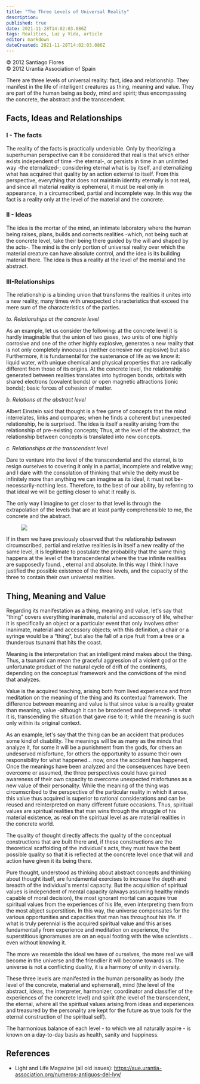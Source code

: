 ```yaml
---
title: "The Three Levels of Universal Reality"
description: 
published: true
date: 2021-11-28T14:02:03.086Z
tags: Realities, Luz y Vida, article
editor: markdown
dateCreated: 2021-11-28T14:02:03.086Z
---
```


<p class="v-card v-sheet theme--light gray lighten-3 px-2">© 2012 Santiago Flores<br>© 2012 Urantia Association of Spain</p>


There are three levels of universal reality: fact, idea and relationship. They manifest in the life of intelligent creatures as thing, meaning and value. They are part of the human being as body, mind and spirit; thus encompassing the concrete, the abstract and the transcendent.

## Facts, Ideas and Relationships

### I - The facts

The reality of the facts is practically undeniable. Only by theorizing a superhuman perspective can it be considered that real is that which either exists independent of time -the eternal-, or persists in time in an unlimited way -the eternalized-; considering eternal what is by itself, and eternalizing what has acquired that quality by an action external to itself. From this perspective, everything that does not maintain identity eternally is not real, and since all material reality is ephemeral, it must be real only in appearance, in a circumscribed, partial and incomplete way. In this way the fact is a reality only at the level of the material and the concrete.

### II - Ideas

The idea is the mortar of the mind, an intimate laboratory where the human being raises, plans, builds and corrects realities -which, not being such at the concrete level, take their being there guided by the will and shaped by the acts-. The mind is the only portion of universal reality over which the material creature can have absolute control, and the idea is its building material there. The idea is thus a reality at the level of the mental and the abstract.

### III-Relationships

The relationship is a binding union that transforms the realities it unites into a new reality, many times with unexpected characteristics that exceed the mere sum of the characteristics of the parties.

_to. Relationships at the concrete level_

As an example, let us consider the following: at the concrete level it is hardly imaginable that the union of two gases, two units of one highly corrosive and one of the other highly explosive, generates a new reality that is not only completely innocuous (neither corrosive nor explosive) but also Furthermore, it is fundamental for the sustenance of life as we know it: liquid water, with unique chemical and physical properties that are radically different from those of its origins. At the concrete level, the relationship generated between realities translates into hydrogen bonds, orbitals with shared electrons (covalent bonds) or open magnetic attractions (ionic bonds); basic forces of cohesion of matter.

_b. Relations at the abstract level_

Albert Einstein said that thought is a free game of concepts that the mind interrelates, links and compares; when he finds a coherent but unexpected relationship, he is surprised. The idea is itself a reality arising from the relationship of pre-existing concepts; Thus, at the level of the abstract, the relationship between concepts is translated into new concepts.

_c. Relationships at the transcendent level_

Dare to venture into the level of the transcendental and the eternal, is to resign ourselves to covering it only in a partial, incomplete and relative way; and I dare with the consolation of thinking that while the deity must be infinitely more than anything we can imagine as its ideal, it must not be-necessarily-nothing less. Therefore, to the best of our ability, by referring to that ideal we will be getting closer to what it really is.

The only way I imagine to get closer to that level is through the extrapolation of the levels that are at least partly comprehensible to me, the concrete and the abstract.

<figure id="Figure_1" class="image urantiapedia">
<img src="/image/article/Luz_y_Vida/LyV28/03.jpg">
</figure>


If in them we have previously observed that the relationship between circumscribed, partial and relative realities is in itself a new reality of the same level, it is legitimate to postulate the probability that the same thing happens at the level of the transcendental where the true infinite realities are supposedly found. , eternal and absolute. In this way I think I have justified the possible existence of the three levels, and the capacity of the three to contain their own universal realities.

## Thing, Meaning and Value

Regarding its manifestation as a thing, meaning and value, let's say that “thing” covers everything inanimate, material and accessory of life, whether it is specifically an object or a particular event that only involves other inanimate, material and accessory objects; with this definition, a chair or a syringe would be a “thing”, but also the fall of a ripe fruit from a tree or a thunderous tsunami that hits the coast.

Meaning is the interpretation that an intelligent mind makes about the thing. Thus, a tsunami can mean the graceful aggression of a violent god or the unfortunate product of the natural cycle of drift of the continents, depending on the conceptual framework and the convictions of the mind that analyzes.

Value is the acquired teaching, arising both from lived experience and from meditation on the meaning of the thing and its contextual framework. The difference between meaning and value is that since value is a reality greater than meaning, value -although it can be broadened and deepened- is what it is, transcending the situation that gave rise to it; while the meaning is such only within its original context.

As an example, let's say that the thing can be an accident that produces some kind of disability. The meanings will be as many as the minds that analyze it, for some it will be a punishment from the gods, for others an undeserved misfortune, for others the opportunity to assume their own responsibility for what happened... now, once the accident has happened, Once the meanings have been analyzed and the consequences have been overcome or assumed, the three perspectives could have gained awareness of their own capacity to overcome unexpected misfortunes as a new value of their personality. While the meaning of the thing was circumscribed to the perspective of the particular reality in which it arose, this value thus acquired is superior to rational considerations and can be reused and reinterpreted on many different future occasions. Thus, spiritual values are spiritual realities that man wins through the struggle of his material existence, as real on the spiritual level as are material realities in the concrete world.

The quality of thought directly affects the quality of the conceptual constructions that are built there and, if these constructions are the theoretical scaffolding of the individual's acts, they must have the best possible quality so that it is reflected at the concrete level once that will and action have given it its being there.

Pure thought, understood as thinking about abstract concepts and thinking about thought itself, are fundamental exercises to increase the depth and breadth of the individual's mental capacity. But the acquisition of spiritual values is independent of mental capacity (always assuming healthy minds capable of moral decision), the most ignorant mortal can acquire true spiritual values from the experiences of his life, even interpreting them from the most abject superstition. In this way, the universe compensates for the various opportunities and capacities that man has throughout his life. If what is truly perennial is the acquired spiritual value and this arises fundamentally from experience and meditation on experience, the superstitious ignoramuses are on an equal footing with the wise scientists... even without knowing it.

The more we resemble the ideal we have of ourselves, the more real we will become in the universe and the friendlier it will become towards us. The universe is not a conflicting duality, it is a harmony of unity in diversity.

These three levels are manifested in the human personality as body (the level of the concrete, material and ephemeral), mind (the level of the abstract, ideas, the interpreter, harmonizer, coordinator and classifier of the experiences of the concrete level) and spirit (the level of the transcendent, the eternal, where all the spiritual values arising from ideas and experiences and treasured by the personality are kept for the future as true tools for the eternal construction of the spiritual self).

The harmonious balance of each level - to which we all naturally aspire - is known on a day-to-day basis as health, sanity and happiness.

## References

- Light and Life Magazine (all old issues): https://aue.urantia-association.org/numeros-antiguos-del-lyv/

